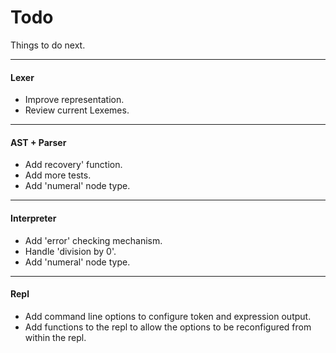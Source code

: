 # Todo

Things to do next.

---

#### Lexer
* Improve representation.
* Review current Lexemes.

---

#### AST + Parser
* Add recovery' function.
* Add more tests.
* Add 'numeral' node type.
---

#### Interpreter
* Add 'error' checking mechanism.
* Handle 'division by 0'. 
* Add 'numeral' node type.

---

#### Repl
* Add command line options to configure token and expression output.
* Add functions to the repl to allow the options to be reconfigured from within
  the repl. 